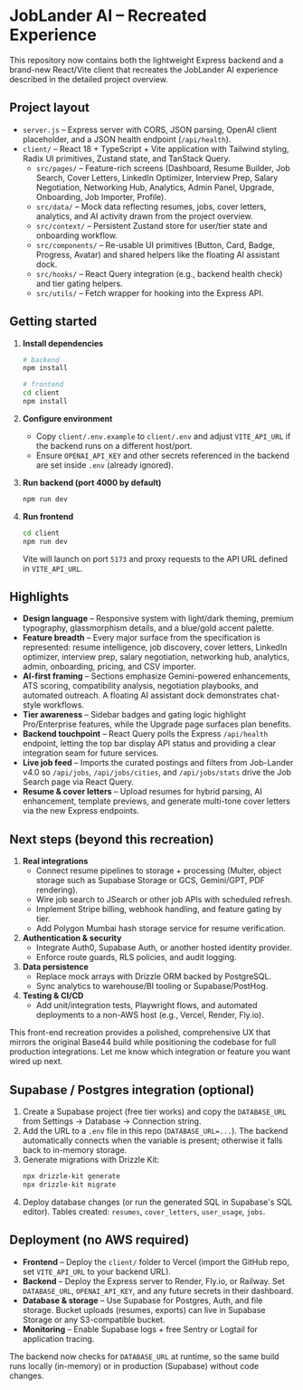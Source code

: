# JobLander AI – Recreated Experience

This repository now contains both the lightweight Express backend and a brand-new React/Vite client that recreates the JobLander AI experience described in the detailed project overview.

## Project layout

- `server.js` – Express server with CORS, JSON parsing, OpenAI client placeholder, and a JSON health endpoint (`/api/health`).
- `client/` – React 18 + TypeScript + Vite application with Tailwind styling, Radix UI primitives, Zustand state, and TanStack Query.
  - `src/pages/` – Feature-rich screens (Dashboard, Resume Builder, Job Search, Cover Letters, LinkedIn Optimizer, Interview Prep, Salary Negotiation, Networking Hub, Analytics, Admin Panel, Upgrade, Onboarding, Job Importer, Profile).
  - `src/data/` – Mock data reflecting resumes, jobs, cover letters, analytics, and AI activity drawn from the project overview.
  - `src/context/` – Persistent Zustand store for user/tier state and onboarding workflow.
  - `src/components/` – Re-usable UI primitives (Button, Card, Badge, Progress, Avatar) and shared helpers like the floating AI assistant dock.
  - `src/hooks/` – React Query integration (e.g., backend health check) and tier gating helpers.
  - `src/utils/` – Fetch wrapper for hooking into the Express API.

## Getting started

1. **Install dependencies**
   ```bash
   # backend
   npm install

   # frontend
   cd client
   npm install
   ```

2. **Configure environment**
   - Copy `client/.env.example` to `client/.env` and adjust `VITE_API_URL` if the backend runs on a different host/port.
   - Ensure `OPENAI_API_KEY` and other secrets referenced in the backend are set inside `.env` (already ignored).

3. **Run backend (port 4000 by default)**
   ```bash
   npm run dev
   ```

4. **Run frontend**
   ```bash
   cd client
   npm run dev
   ```
   Vite will launch on port `5173` and proxy requests to the API URL defined in `VITE_API_URL`.

## Highlights

- **Design language** – Responsive system with light/dark theming, premium typography, glassmorphism details, and a blue/gold accent palette.
- **Feature breadth** – Every major surface from the specification is represented: resume intelligence, job discovery, cover letters, LinkedIn optimizer, interview prep, salary negotiation, networking hub, analytics, admin, onboarding, pricing, and CSV importer.
- **AI-first framing** – Sections emphasize Gemini-powered enhancements, ATS scoring, compatibility analysis, negotiation playbooks, and automated outreach. A floating AI assistant dock demonstrates chat-style workflows.
- **Tier awareness** – Sidebar badges and gating logic highlight Pro/Enterprise features, while the Upgrade page surfaces plan benefits.
- **Backend touchpoint** – React Query polls the Express `/api/health` endpoint, letting the top bar display API status and providing a clear integration seam for future services.
- **Live job feed** – Imports the curated postings and filters from Job-Lander v4.0 so `/api/jobs`, `/api/jobs/cities`, and `/api/jobs/stats` drive the Job Search page via React Query.
- **Resume & cover letters** – Upload resumes for hybrid parsing, AI enhancement, template previews, and generate multi-tone cover letters via the new Express endpoints.

## Next steps (beyond this recreation)

1. **Real integrations**
   - Connect resume pipelines to storage + processing (Multer, object storage such as Supabase Storage or GCS, Gemini/GPT, PDF rendering).
   - Wire job search to JSearch or other job APIs with scheduled refresh.
   - Implement Stripe billing, webhook handling, and feature gating by tier.
   - Add Polygon Mumbai hash storage service for resume verification.
2. **Authentication & security**
   - Integrate Auth0, Supabase Auth, or another hosted identity provider.
   - Enforce route guards, RLS policies, and audit logging.
3. **Data persistence**
   - Replace mock arrays with Drizzle ORM backed by PostgreSQL.
   - Sync analytics to warehouse/BI tooling or Supabase/PostHog.
4. **Testing & CI/CD**
   - Add unit/integration tests, Playwright flows, and automated deployments to a non-AWS host (e.g., Vercel, Render, Fly.io).

This front-end recreation provides a polished, comprehensive UX that mirrors the original Base44 build while positioning the codebase for full production integrations. Let me know which integration or feature you want wired up next. 

## Supabase / Postgres integration (optional)

1. Create a Supabase project (free tier works) and copy the `DATABASE_URL` from Settings → Database → Connection string.
2. Add the URL to a `.env` file in this repo (`DATABASE_URL=...`). The backend automatically connects when the variable is present; otherwise it falls back to in-memory storage.
3. Generate migrations with Drizzle Kit:
   ```bash
   npx drizzle-kit generate
   npx drizzle-kit migrate
   ```
4. Deploy database changes (or run the generated SQL in Supabase's SQL editor). Tables created: `resumes`, `cover_letters`, `user_usage`, `jobs`.

## Deployment (no AWS required)

- **Frontend** – Deploy the `client/` folder to Vercel (import the GitHub repo, set `VITE_API_URL` to your backend URL).
- **Backend** – Deploy the Express server to Render, Fly.io, or Railway. Set `DATABASE_URL`, `OPENAI_API_KEY`, and any future secrets in their dashboard.
- **Database & storage** – Use Supabase for Postgres, Auth, and file storage. Bucket uploads (resumes, exports) can live in Supabase Storage or any S3-compatible bucket.
- **Monitoring** – Enable Supabase logs + free Sentry or Logtail for application tracing.

The backend now checks for `DATABASE_URL` at runtime, so the same build runs locally (in-memory) or in production (Supabase) without code changes.

